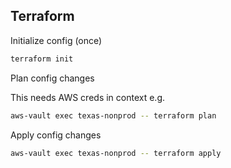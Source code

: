 
## Terraform

Initialize config (once)

```sh
terraform init
```

Plan config changes

This needs AWS creds in context e.g.

```sh
aws-vault exec texas-nonprod -- terraform plan
```

Apply config changes

```sh
aws-vault exec texas-nonprod -- terraform apply
```
